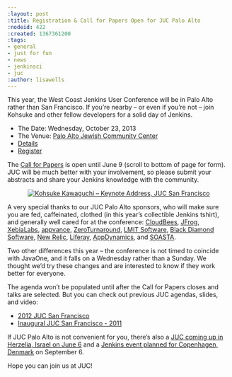 ```yaml
---
:layout: post
:title: Registration & Call for Papers Open for JUC Palo Alto
:nodeid: 422
:created: 1367361200
:tags:
- general
- just for fun
- news
- jenkinsci
- juc
:author: lisawells
---
```

This year, the West Coast Jenkins User Conference will be in Palo Alto rather than San Francisco. If you’re nearby – or even if you’re not – join Kohsuke and other fellow developers for a solid day of Jenkins.

<ul>
  <li> The Date: Wednesday, October 23, 2013  </li>
  <li> The Venue: <a href = "https://www.paloaltojcc.org/">Palo Alto Jewish Community Center </a> </li>
  <li> <a href = "https://www.cloudbees.com/jenkins/juc/juc-2013.cb">Details  </a> </li>
  <li> <a href = "https://www.eventbrite.com/event/6367028955">Register </a>  </li>
</ul>

The <a href ="https://www.cloudbees.com/jenkins/juc/juc-2013.cb">Call for Papers</a> is open until June 9 (scroll to bottom of page for form). JUC will be much better with your involvement, so please submit your abstracts and share your Jenkins knowledge with the community.

<div align=center>
<a href="https://www.youtube.com/watch?v=HXEbFfAeymw?rel=0?autoplay=1&amp;rel=1&amp;modestbranding=1&amp;showsearch=0" rel="lightvideo[width=640px;height:360px;]" class="lightbox-processed" target="_blank" rel="noreferrer noopener" onclick="javascript: trackEvent('https://www.youtube.com/watch?v=HXEbFfAeymw?rel=0?autoplay=1&amp;rel=1&amp;modestbranding=1&amp;showsearch=0','Outbound Link','Click');"><img alt="Kohsuke Kawaguchi – Keynote Address, JUC San Francisco" src="https://www.cloudbees.com/sites/default/files/Kohsuke-Kawaguchi-Opening-San-Fran-Thumbnail.png " title="Kohsuke Kawaguchi – Keynote Address, JUC San Francisco"></a>
</div>

A very special thanks to our JUC Palo Alto sponsors, who will make sure you are fed, caffeinated, clothed (in this year’s collectible Jenkins tshirt), and generally well cared for at the conference: <a href="https://www.cloudbees.com">CloudBees</a>, <a href="https://www.jfrog.com">JFrog</a>, <a href="https://www.xebialabs.com">XebiaLabs</a>, <a href="https://www.appvance.com">appvance</a>, <a href="https://www.zeroturnaround.com">ZeroTurnaround</a>, <a href="https://web.archive.org/web/20140106081207/http://lmitsoftware.com">LMIT Software</a>, <a href="https://www.blackdiamond.com">Black Diamond Software</a>, <a href="https://www.newrelic.com">New Relic</a>, <a href="https://www.liferay.com">Liferay</a>, <a href="https://www.appdynamics.com">AppDynamics</a>, and <a href="https://www.soasta.com">SOASTA</a>.

Two other differences this year – the conference is not timed to coincide with JavaOne, and it falls on a Wednesday rather than a Sunday. We thought we’d try these changes and are interested to know if they work better for everyone.

The agenda won’t be populated until after the Call for Papers closes and talks are selected. But you can check out previous JUC agendas, slides, and video:

<ul>
  <li> <a href ="https://www.cloudbees.com/jenkins-user-conference-2012-san-francisco-abstracts.cb">2012 JUC San Francisco </a>  </li>
  <li> <a href ="https://www.cloudbees.com/jenkins-user-conference-2011-session-abstracts.cb"> Inaugural JUC San Francisco - 2011 </a> </li>
</ul>

If JUC Palo Alto is not convenient for you, there’s also a <a href ="https://jenkins-uc-israel-2013.eventbrite.com/">JUC coming up in Herzelia, Israel on June 6</a> and a <a href = "https://www.praqma.com/events/jciusrcph13">Jenkins event planned for Copenhagen, Denmark</a> on September 6. 

Hope you can join us at JUC!
